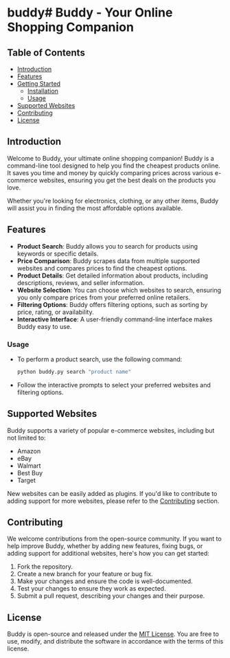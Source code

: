 # buddy# Buddy - Your Online Shopping Companion

## Table of Contents
- [Introduction](#[introduction](https://amajova.com/))
- [Features](#features)
- [Getting Started](#getting-started)
  - [Installation](#installation)
  - [Usage](#usage)
- [Supported Websites](#supported-websites)
- [Contributing](#contributing)
- [License](#license)

## Introduction

Welcome to Buddy, your ultimate online shopping companion! Buddy is a command-line tool designed to help you find the cheapest products online. It saves you time and money by quickly comparing prices across various e-commerce websites, ensuring you get the best deals on the products you love.

Whether you're looking for electronics, clothing, or any other items, Buddy will assist you in finding the most affordable options available.

## Features

- **Product Search**: Buddy allows you to search for products using keywords or specific details.
- **Price Comparison**: Buddy scrapes data from multiple supported websites and compares prices to find the cheapest options.
- **Product Details**: Get detailed information about products, including descriptions, reviews, and seller information.
- **Website Selection**: You can choose which websites to search, ensuring you only compare prices from your preferred online retailers.
- **Filtering Options**: Buddy offers filtering options, such as sorting by price, rating, or availability.
- **Interactive Interface**: A user-friendly command-line interface makes Buddy easy to use.

### Usage

- To perform a product search, use the following command:

   ```bash
   python buddy.py search "product name"
   ```

- Follow the interactive prompts to select your preferred websites and filtering options.

## Supported Websites

Buddy supports a variety of popular e-commerce websites, including but not limited to:

- Amazon
- eBay
- Walmart
- Best Buy
- Target

New websites can be easily added as plugins. If you'd like to contribute to adding support for more websites, please refer to the [Contributing](#contributing) section.

## Contributing

We welcome contributions from the open-source community. If you want to help improve Buddy, whether by adding new features, fixing bugs, or adding support for additional websites, here's how you can get started:

1. Fork the repository.
2. Create a new branch for your feature or bug fix.
3. Make your changes and ensure the code is well-documented.
4. Test your changes to ensure they work as expected.
5. Submit a pull request, describing your changes and their purpose.

## License

Buddy is open-source and released under the [MIT License](LICENSE). You are free to use, modify, and distribute the software in accordance with the terms of this license.
